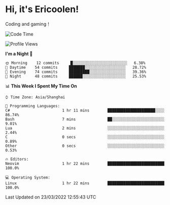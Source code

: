 # Hi, it's Ericoolen!
Coding and gaming！

<!--START_SECTION:waka-->
![Code Time](http://img.shields.io/badge/Code%20Time-190%20hrs%206%20mins-blue)

![Profile Views](http://img.shields.io/badge/Profile%20Views-2-blue)

**I'm a Night 🦉** 

```text
🌞 Morning    12 commits     █░░░░░░░░░░░░░░░░░░░░░░░░   6.38% 
🌆 Daytime    54 commits     ███████░░░░░░░░░░░░░░░░░░   28.72% 
🌃 Evening    74 commits     █████████░░░░░░░░░░░░░░░░   39.36% 
🌙 Night      48 commits     ██████░░░░░░░░░░░░░░░░░░░   25.53%

```


📊 **This Week I Spent My Time On** 

```text
⌚︎ Time Zone: Asia/Shanghai

💬 Programming Languages: 
C#                       1 hr 11 mins        █████████████████████░░░░   86.74% 
Bash                     7 mins              ██░░░░░░░░░░░░░░░░░░░░░░░   9.01% 
Lua                      2 mins              ░░░░░░░░░░░░░░░░░░░░░░░░░   2.44% 
C                        0 secs              ░░░░░░░░░░░░░░░░░░░░░░░░░   0.89% 
Other                    0 secs              ░░░░░░░░░░░░░░░░░░░░░░░░░   0.53%

🔥 Editors: 
Neovim                   1 hr 22 mins        █████████████████████████   100.0%

💻 Operating System: 
Linux                    1 hr 22 mins        █████████████████████████   100.0%

```


 Last Updated on 23/03/2022 12:55:43 UTC
<!--END_SECTION:waka-->

